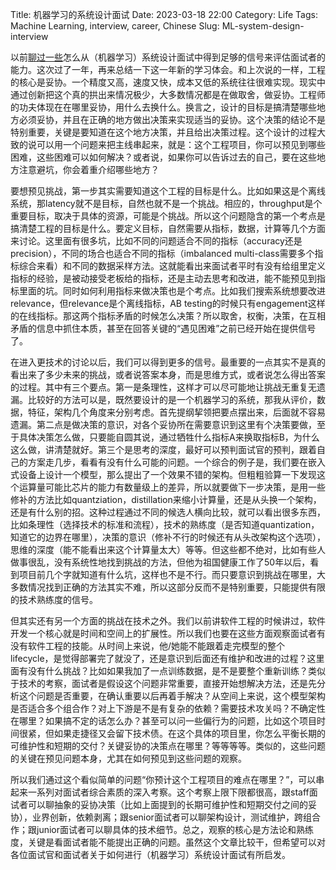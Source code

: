 Title: 机器学习的系统设计面试
Date: 2023-03-18 22:00
Category: Life
Tags: Machine Learning, interview, career, Chinese
Slug: ML-system-design-interview

以前[聊过一些](/system-design-interview.html)怎么从（机器学习）系统设计面试中得到足够的信号来评估面试者的能力。这次过了一年，再来总结一下这一年新的学习体会。和上次说的一样，工程的核心是妥协。一个精度又高，速度又快，成本又低的系统往往很难实现。现实中通过创新把这个真的拱出来情况极少，大多数情况都是在做取舍，做妥协。工程师的功夫体现在在哪里妥协，用什么去换什么。换言之，设计的目标是搞清楚哪些地方必须妥协，并且在正确的地方做出决策来实现适当的妥协。这个决策的结论不是特别重要，关键是要知道在这个地方决策，并且给出决策过程。这个设计的过程大致的说可以用一个问题来把主线串起来，就是：这个工程项目，你可以预见到哪些困难，这些困难可以如何解决？或者说，如果你可以告诉过去的自己，要在这些地方注意避坑，你会着重介绍哪些地方？

要想预见挑战，第一步其实需要知道这个工程的目标是什么。比如如果这是个离线系统，那latency就不是目标，自然也就不是一个挑战。相应的，throughput是个重要目标，取决于具体的资源，可能是个挑战。所以这个问题隐含的第一个考点是搞清楚工程的目标是什么。要定义目标，自然需要从指标，数据，计算等几个方面来讨论。这里面有很多坑，比如不同的问题适合不同的指标（accuracy还是precision），不同的场合也适合不同的指标（imbalanced multi-class需要多个指标综合来看）和不同的数据采样方法。这就能看出来面试者平时有没有给组里定义指标的经验，是被动接受老板给的指标，还是主动去思考和改进，能不能预见到指标里面的坑。同时如何利用指标来做决策也是个考点。比如我们搜索系统想要改进relevance，但relevance是个离线指标，AB testing的时候只有engagement这样的在线指标。那这两个指标矛盾的时候怎么决策？所以取舍，权衡，决策，在互相矛盾的信息中抓住本质，甚至在回答关键的“遇见困难”之前已经开始在提供信号了。

在进入更技术的讨论以后，我们可以得到更多的信号。最重要的一点其实不是真的看出来了多少未来的挑战，或者说答案本身，而是思维方式，或者说怎么得出答案的过程。其中有三个要点。第一是条理性，这样才可以尽可能地让挑战无重复无遗漏。比较好的方法可以是，既然要设计的是一个机器学习的系统，那我从评价，数据，特征，架构几个角度来分别考虑。首先提纲挈领把要点摆出来，后面就不容易遗漏。第二点是做决策的意识，对各个妥协所在需要意识到这里有个决策要做，至于具体决策怎么做，只要能自圆其说，通过牺牲什么指标A来换取指标B，为什么这么做，讲清楚就好。第三个是思考的深度，最好可以预判面试官的预判，跟着自己的方案走几步，看看有没有什么可能的问题。一个综合的例子是，我们要在嵌入式设备上设计一个模型，那么提出了一个效果不错的架构。但粗粗验算一下发现这个运算量可能比芯片的能力有数量级上的差异，所以就要做下一步决策，是用一些修补的方法比如quantziation，distillation来缩小计算量，还是从头换一个架构，还是有什么别的招。这种过程通过不同的候选人横向比较，就可以看出很多东西，比如条理性（选择技术的标准和流程），技术的熟练度（是否知道quantization，知道它的边界在哪里），决策的意识（修补不行的时候还有从头改架构这个选项），思维的深度（能不能看出来这个计算量太大）等等。但这些都不绝对，比如有些人做事很乱，没有系统性地找到挑战的方法，但他为祖国健康工作了50年以后，看到项目前几个字就知道有什么坑，这样也不是不行。而只要意识到挑战在哪里，大多数情况找到正确的方法其实不难，所以这部分反而不是特别重要，只能提供有限的技术熟练度的信号。

但其实还有另一个方面的挑战在技术之外。我们以前讲软件工程的时候讲过，软件开发一个核心就是时间和空间上的扩展性。所以我们也要在这些方面观察面试者有没有软件工程的技能。从时间上来说，他/她能不能跟着走完模型的整个lifecycle，是觉得部署完了就没了，还是意识到后面还有维护和改进的过程？这里面有没有什么挑战？比如如果我加了一点训练数据，是不是要整个重新训练？类似于技术的考察，面试者是假设这个问题非常重要，直接开始想解决方法，还是先分析这个问题是否重要，在确认重要以后再着手解决？从空间上来说，这个模型架构是否适合多个组合作？对上下游是不是有复杂的依赖？需要技术攻关吗？不确定性在哪里？如果搞不定的话怎么办？甚至可以问一些偏行为的问题，比如这个项目时间很紧，但如果走捷径又会留下技术债。在这个具体的项目里，你怎么平衡长期的可维护性和短期的交付？关键妥协的决策点在哪里？等等等等。类似的，这些问题的关键在预见问题本身，尤其在如何预见到这些问题的观察。

所以我们通过这个看似简单的问题“你预计这个工程项目的难点在哪里？”，可以串起来一系列对面试者综合素质的深入考察。这个考察上限下限都很高，跟staff面试者可以聊抽象的妥协决策（比如上面提到的长期可维护性和短期交付之间的妥协），业界创新，依赖剥离；跟senior面试者可以聊架构设计，测试维护，跨组合作；跟junior面试者可以聊具体的技术细节。总之，观察的核心是方法论和熟练度，关键是看面试者能不能提出正确的问题。虽然这个文章比较干，但希望可以对各位面试官和面试者关于如何进行（机器学习）系统设计面试有所启发。
